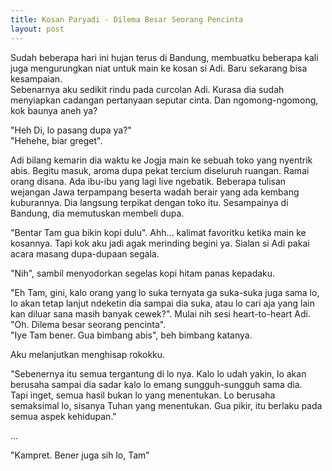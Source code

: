 ```yaml
---
title: Kosan Paryadi - Dilema Besar Seorang Pencinta
layout: post
---
```


Sudah beberapa hari ini hujan terus di Bandung, membuatku beberapa kali juga mengurungkan niat untuk main ke kosan si Adi. Baru sekarang bisa kesampaian.  
Sebenarnya aku sedikit rindu pada curcolan Adi. Kurasa dia sudah menyiapkan cadangan pertanyaan seputar cinta. Dan ngomong-ngomong, kok baunya aneh ya?  

"Heh Di, lo pasang dupa ya?"  
"Hehehe, biar greget".  

Adi bilang kemarin dia waktu ke Jogja main ke sebuah toko yang nyentrik abis. Begitu masuk, aroma dupa pekat tercium diseluruh ruangan. Ramai orang disana. Ada ibu-ibu yang lagi live ngebatik. Beberapa tulisan wejangan Jawa terpampang beserta wadah berair yang ada kembang kuburannya. Dia langsung terpikat dengan toko itu. Sesampainya di Bandung, dia memutuskan membeli dupa.  

"Bentar Tam gua bikin kopi dulu". Ahh... kalimat favoritku ketika main ke kosannya.
Tapi kok aku jadi agak merinding begini ya. Sialan si Adi pakai acara masang dupa-dupaan segala.

"Nih", sambil menyodorkan segelas kopi hitam panas kepadaku. 

"Eh Tam, gini, kalo orang yang lo suka ternyata ga suka-suka juga sama lo, lo akan tetap lanjut ndeketin dia sampai dia suka, atau lo cari aja yang lain kan diluar sana masih banyak cewek?". Mulai nih sesi heart-to-heart Adi.  
"Oh. Dilema besar seorang pencinta".  
"Iye Tam bener. Gua bimbang abis", beh bimbang katanya.

Aku melanjutkan menghisap rokokku.

"Sebenernya itu semua tergantung di lo nya. Kalo lo udah yakin, lo akan berusaha sampai dia sadar kalo lo emang sungguh-sungguh sama dia.  
Tapi inget, semua hasil bukan lo yang menentukan. Lo berusaha semaksimal lo, sisanya Tuhan yang menentukan. Gua pikir, itu berlaku pada semua aspek kehidupan."

...

"Kampret. Bener juga sih lo, Tam"